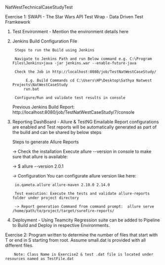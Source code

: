 NatWestTechnicalCaseStudyTest

Exercise 1:  SWAPI - The Star Wars API Test Wrap - Data Driven Test Framkework

1. Test Environment  - Mention the environment details here

2. Jenkins Build Configuration File

        Steps to run the Build using Jenkins

        Navigate to Jenkins Path and run Below command e.g. C:\Program Files\Jenkins>java -jar jenkins.war --enable-future-java

        Check the Job in http://localhost:8080/job/TestNatWestCaseStudy/

             E.g. Build Commands cd C:\Users\HP\Desktop\Sathya Natwest Projects\NatWestCaseStudy
            run.bat

        Configure/Run and validate test results in console

    Previous Jenkins Build Report:
    http://localhost:8080/job/TestNatWestCaseStudy/7/console

3. Reporting DashBoard   - Allure & TestNG Emailable Report configurations are enabled and Test reports will be automatically generated as part of the build and can be shared by below steps 

    Steps to generate Allure Reports

    -> Check the installation Execute allure --version in console to make sure that allure is available:

	-> $ allure --version 2.0.1

	-> Configuration You can configurate allure version like here:

		io.qameta.allure allure-maven 2.10.0 2.14.0

		Test execution: Execute the tests and validate allure-reports folder under project directory
		
		-> Report generation Command from command prompt:  allure serve /home/path/to/project/target/surefire-reports/

4. Deployment - Using Teamcity Regression suite can be added to Pipeline to Build and Deploy in respective Environments.


Exercise 2: Program written to determine the number of files that start with T or end in S starting from root. Assume small.dat is provided with all different files. 

        Note: Class Name is Exercise2 & test .dat file is located under resources named as TestFile.dat 
